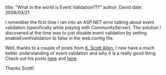 
title: "What in the world is Event Validation???"
author: David
date: 2006/03/21

I remember the first time I ran into an ASP.NET error talking about event validation (specifically while playing with CommunityServer). The solution I discovered at the time was to just disable event validation by setting enableEventValidation to false in the web.config file.

Well, thanks to a couple of posts from [K. Scott Allen](http://odetocode.com/Blogs/scott/default.aspx), I now have a much better understanding of event validation and why it is a really good thing. Check out his posts [here](http://odetocode.com/Blogs/scott/archive/2006/03/20/3145.aspx) and [here](http://odetocode.com/Blogs/scott/archive/2006/03/21/3153.aspx).

Thanks Scott!
